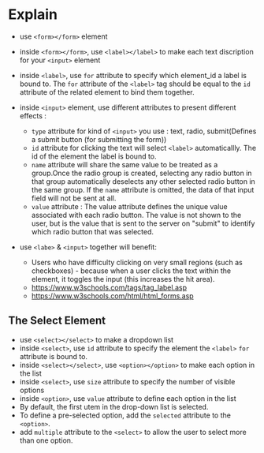# Explain
* use `<form></form>` element
* inside `<form></form>`, use `<label></label>` to make each text discription for your `<input>` element
* inside `<label>`, use `for` attribute to specify which element_id a label is bound to. The `for` attribute of the `<label>` tag should be equal to the `id` attribute of the related element to bind them together. 
* inside `<input>` element, use different attributes to present different effects :
  - `type` attribute for kind of `<input>` you use : text, radio, submit(Defines a submit button (for submitting the form))
  - `id` attribute for clicking the text will select `<label>` automaticallly. The id of the element the label is bound to.
  - `name` attribute will share the same value to be treated as a group.Once the radio group is created, selecting any radio button in that group automatically deselects any other selected radio button in the same group. If the `name` attribute is omitted, the data of that input field will not be sent at all.
  - `value` attribute : The value attribute defines the unique value associated with each radio button. The value is not shown to the user, but is the value that is sent to the server on "submit" to identify which radio button that was selected.
  
* use `<labe>` & `<input>` together will benefit:
  - Users who have difficulty clicking on very small regions (such as checkboxes) - because when a user clicks the text within the <label> element, it toggles the input (this increases the hit area). 
  - https://www.w3schools.com/tags/tag_label.asp
  - https://www.w3schools.com/html/html_forms.asp

## The Select Element
* use `<select></select>` to make a dropdown list
* inside `<select>`, use `id` attribute to specify the element the `<label>` `for` attribute is bound to.
* inside `<select></select>`, use `<option></option>` to make each option in the list
* inside `<select>`, use `size` attribute to specify the number of visible options
* inside `<option>`, use `value` attribute to define each option in the list
* By default, the first utem in the drop-down list is selected.
* To define a pre-selected option, add the `selected` attribute  to the `<option>`.
* add `multiple` attribute to the `<select>` to allow the user to select more than one option.
